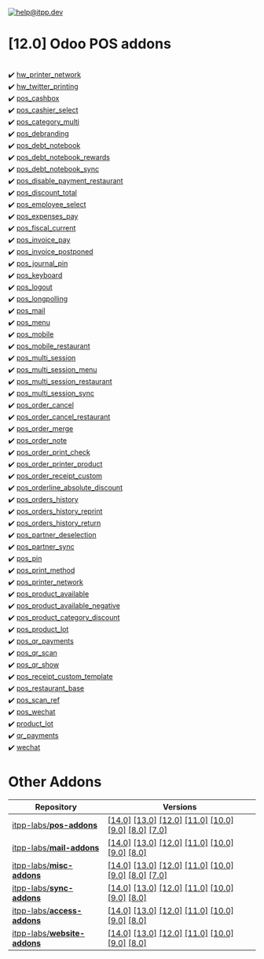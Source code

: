 [![help@itpp.dev](https://itpp.dev/images/infinity-readme.png)](mailto:help@itpp.dev)
# [12.0] Odoo POS addons 

<br/>:heavy_check_mark: [hw_printer_network](https://apps.odoo.com/apps/modules/12.0/hw_printer_network/)
<br/>:heavy_check_mark: [hw_twitter_printing](https://apps.odoo.com/apps/modules/12.0/hw_twitter_printing/)
<br/>:heavy_check_mark: [pos_cashbox](https://apps.odoo.com/apps/modules/12.0/pos_cashbox/)
<br/>:heavy_check_mark: [pos_cashier_select](https://apps.odoo.com/apps/modules/12.0/pos_cashier_select/)
<br/>:heavy_check_mark: [pos_category_multi](https://apps.odoo.com/apps/modules/12.0/pos_category_multi/)
<br/>:heavy_check_mark: [pos_debranding](https://apps.odoo.com/apps/modules/12.0/pos_debranding/)
<br/>:heavy_check_mark: [pos_debt_notebook](https://apps.odoo.com/apps/modules/12.0/pos_debt_notebook/)
<br/>:heavy_check_mark: [pos_debt_notebook_rewards](https://apps.odoo.com/apps/modules/12.0/pos_debt_notebook_rewards/)
<br/>:heavy_check_mark: [pos_debt_notebook_sync](https://apps.odoo.com/apps/modules/12.0/pos_debt_notebook_sync/)
<br/>:heavy_check_mark: [pos_disable_payment_restaurant](https://apps.odoo.com/apps/modules/12.0/pos_disable_payment_restaurant/)
<br/>:heavy_check_mark: [pos_discount_total](https://apps.odoo.com/apps/modules/12.0/pos_discount_total/)
<br/>:heavy_check_mark: [pos_employee_select](https://apps.odoo.com/apps/modules/12.0/pos_employee_select/)
<br/>:heavy_check_mark: [pos_expenses_pay](https://apps.odoo.com/apps/modules/12.0/pos_expenses_pay/)
<br/>:heavy_check_mark: [pos_fiscal_current](https://apps.odoo.com/apps/modules/12.0/pos_fiscal_current/)
<br/>:heavy_check_mark: [pos_invoice_pay](https://apps.odoo.com/apps/modules/12.0/pos_invoice_pay/)
<br/>:heavy_check_mark: [pos_invoice_postponed](https://apps.odoo.com/apps/modules/12.0/pos_invoice_postponed/)
<br/>:heavy_check_mark: [pos_journal_pin](https://apps.odoo.com/apps/modules/12.0/pos_journal_pin/)
<br/>:heavy_check_mark: [pos_keyboard](https://apps.odoo.com/apps/modules/12.0/pos_keyboard/)
<br/>:heavy_check_mark: [pos_logout](https://apps.odoo.com/apps/modules/12.0/pos_logout/)
<br/>:heavy_check_mark: [pos_longpolling](https://apps.odoo.com/apps/modules/12.0/pos_longpolling/)
<br/>:heavy_check_mark: [pos_mail](https://apps.odoo.com/apps/modules/12.0/pos_mail/)
<br/>:heavy_check_mark: [pos_menu](https://apps.odoo.com/apps/modules/12.0/pos_menu/)
<br/>:heavy_check_mark: [pos_mobile](https://apps.odoo.com/apps/modules/12.0/pos_mobile/)
<br/>:heavy_check_mark: [pos_mobile_restaurant](https://apps.odoo.com/apps/modules/12.0/pos_mobile_restaurant/)
<br/>:heavy_check_mark: [pos_multi_session](https://apps.odoo.com/apps/modules/12.0/pos_multi_session/)
<br/>:heavy_check_mark: [pos_multi_session_menu](https://apps.odoo.com/apps/modules/12.0/pos_multi_session_menu/)
<br/>:heavy_check_mark: [pos_multi_session_restaurant](https://apps.odoo.com/apps/modules/12.0/pos_multi_session_restaurant/)
<br/>:heavy_check_mark: [pos_multi_session_sync](https://apps.odoo.com/apps/modules/12.0/pos_multi_session_sync/)
<br/>:heavy_check_mark: [pos_order_cancel](https://apps.odoo.com/apps/modules/12.0/pos_order_cancel/)
<br/>:heavy_check_mark: [pos_order_cancel_restaurant](https://apps.odoo.com/apps/modules/12.0/pos_order_cancel_restaurant/)
<br/>:heavy_check_mark: [pos_order_merge](https://apps.odoo.com/apps/modules/12.0/pos_order_merge/)
<br/>:heavy_check_mark: [pos_order_note](https://apps.odoo.com/apps/modules/12.0/pos_order_note/)
<br/>:heavy_check_mark: [pos_order_print_check](https://apps.odoo.com/apps/modules/12.0/pos_order_print_check/)
<br/>:heavy_check_mark: [pos_order_printer_product](https://apps.odoo.com/apps/modules/12.0/pos_order_printer_product/)
<br/>:heavy_check_mark: [pos_order_receipt_custom](https://apps.odoo.com/apps/modules/12.0/pos_order_receipt_custom/)
<br/>:heavy_check_mark: [pos_orderline_absolute_discount](https://apps.odoo.com/apps/modules/12.0/pos_orderline_absolute_discount/)
<br/>:heavy_check_mark: [pos_orders_history](https://apps.odoo.com/apps/modules/12.0/pos_orders_history/)
<br/>:heavy_check_mark: [pos_orders_history_reprint](https://apps.odoo.com/apps/modules/12.0/pos_orders_history_reprint/)
<br/>:heavy_check_mark: [pos_orders_history_return](https://apps.odoo.com/apps/modules/12.0/pos_orders_history_return/)
<br/>:heavy_check_mark: [pos_partner_deselection](https://apps.odoo.com/apps/modules/12.0/pos_partner_deselection/)
<br/>:heavy_check_mark: [pos_partner_sync](https://apps.odoo.com/apps/modules/12.0/pos_partner_sync/)
<br/>:heavy_check_mark: [pos_pin](https://apps.odoo.com/apps/modules/12.0/pos_pin/)
<br/>:heavy_check_mark: [pos_print_method](https://apps.odoo.com/apps/modules/12.0/pos_print_method/)
<br/>:heavy_check_mark: [pos_printer_network](https://apps.odoo.com/apps/modules/12.0/pos_printer_network/)
<br/>:heavy_check_mark: [pos_product_available](https://apps.odoo.com/apps/modules/12.0/pos_product_available/)
<br/>:heavy_check_mark: [pos_product_available_negative](https://apps.odoo.com/apps/modules/12.0/pos_product_available_negative/)
<br/>:heavy_check_mark: [pos_product_category_discount](https://apps.odoo.com/apps/modules/12.0/pos_product_category_discount/)
<br/>:heavy_check_mark: [pos_product_lot](https://apps.odoo.com/apps/modules/12.0/pos_product_lot/)
<br/>:heavy_check_mark: [pos_qr_payments](https://apps.odoo.com/apps/modules/12.0/pos_qr_payments/)
<br/>:heavy_check_mark: [pos_qr_scan](https://apps.odoo.com/apps/modules/12.0/pos_qr_scan/)
<br/>:heavy_check_mark: [pos_qr_show](https://apps.odoo.com/apps/modules/12.0/pos_qr_show/)
<br/>:heavy_check_mark: [pos_receipt_custom_template](https://apps.odoo.com/apps/modules/12.0/pos_receipt_custom_template/)
<br/>:heavy_check_mark: [pos_restaurant_base](https://apps.odoo.com/apps/modules/12.0/pos_restaurant_base/)
<br/>:heavy_check_mark: [pos_scan_ref](https://apps.odoo.com/apps/modules/12.0/pos_scan_ref/)
<br/>:heavy_check_mark: [pos_wechat](https://apps.odoo.com/apps/modules/12.0/pos_wechat/)
<br/>:heavy_check_mark: [product_lot](https://apps.odoo.com/apps/modules/12.0/product_lot/)
<br/>:heavy_check_mark: [qr_payments](https://apps.odoo.com/apps/modules/12.0/qr_payments/)
<br/>:heavy_check_mark: [wechat](https://apps.odoo.com/apps/modules/12.0/wechat/)

Other Addons
============

| Repository | Versions |
|------------|----------|
| [itpp-labs/**pos-addons**](https://github.com/itpp-labs/pos-addons) | [[14.0]](https://github.com/itpp-labs/pos-addons/tree/14.0#readme) [[13.0]](https://github.com/itpp-labs/pos-addons/tree/13.0#readme) [[12.0]](https://github.com/itpp-labs/pos-addons/tree/12.0#readme) [[11.0]](https://github.com/itpp-labs/pos-addons/tree/11.0#readme) [[10.0]](https://github.com/itpp-labs/pos-addons/tree/10.0#readme) [[9.0]](https://github.com/itpp-labs/pos-addons/tree/9.0#readme) [[8.0]](https://github.com/itpp-labs/pos-addons/tree/8.0#readme) [[7.0]](https://github.com/itpp-labs/pos-addons/tree/7.0#readme) |
| [itpp-labs/**mail-addons**](https://github.com/itpp-labs/mail-addons) | [[14.0]](https://github.com/itpp-labs/mail-addons/tree/14.0#readme) [[13.0]](https://github.com/itpp-labs/mail-addons/tree/13.0#readme) [[12.0]](https://github.com/itpp-labs/mail-addons/tree/12.0#readme) [[11.0]](https://github.com/itpp-labs/mail-addons/tree/11.0#readme) [[10.0]](https://github.com/itpp-labs/mail-addons/tree/10.0#readme) [[9.0]](https://github.com/itpp-labs/mail-addons/tree/9.0#readme) [[8.0]](https://github.com/itpp-labs/mail-addons/tree/8.0#readme) |
| [itpp-labs/**misc-addons**](https://github.com/itpp-labs/misc-addons) | [[14.0]](https://github.com/itpp-labs/misc-addons/tree/14.0#readme) [[13.0]](https://github.com/itpp-labs/misc-addons/tree/13.0#readme) [[12.0]](https://github.com/itpp-labs/misc-addons/tree/12.0#readme) [[11.0]](https://github.com/itpp-labs/misc-addons/tree/11.0#readme) [[10.0]](https://github.com/itpp-labs/misc-addons/tree/10.0#readme) [[9.0]](https://github.com/itpp-labs/misc-addons/tree/9.0#readme) [[8.0]](https://github.com/itpp-labs/misc-addons/tree/8.0#readme) [[7.0]](https://github.com/itpp-labs/misc-addons/tree/7.0#readme) |
| [itpp-labs/**sync-addons**](https://github.com/itpp-labs/sync-addons) | [[14.0]](https://github.com/itpp-labs/sync-addons/tree/14.0#readme) [[13.0]](https://github.com/itpp-labs/sync-addons/tree/13.0#readme) [[12.0]](https://github.com/itpp-labs/sync-addons/tree/12.0#readme) [[11.0]](https://github.com/itpp-labs/sync-addons/tree/11.0#readme) [[10.0]](https://github.com/itpp-labs/sync-addons/tree/10.0#readme) [[9.0]](https://github.com/itpp-labs/sync-addons/tree/9.0#readme) [[8.0]](https://github.com/itpp-labs/sync-addons/tree/8.0#readme) |
| [itpp-labs/**access-addons**](https://github.com/itpp-labs/access-addons) | [[14.0]](https://github.com/itpp-labs/access-addons/tree/14.0#readme) [[13.0]](https://github.com/itpp-labs/access-addons/tree/13.0#readme) [[12.0]](https://github.com/itpp-labs/access-addons/tree/12.0#readme) [[11.0]](https://github.com/itpp-labs/access-addons/tree/11.0#readme) [[10.0]](https://github.com/itpp-labs/access-addons/tree/10.0#readme) [[9.0]](https://github.com/itpp-labs/access-addons/tree/9.0#readme) [[8.0]](https://github.com/itpp-labs/access-addons/tree/8.0#readme) |
| [itpp-labs/**website-addons**](https://github.com/itpp-labs/website-addons) | [[14.0]](https://github.com/itpp-labs/website-addons/tree/14.0#readme) [[13.0]](https://github.com/itpp-labs/website-addons/tree/13.0#readme) [[12.0]](https://github.com/itpp-labs/website-addons/tree/12.0#readme) [[11.0]](https://github.com/itpp-labs/website-addons/tree/11.0#readme) [[10.0]](https://github.com/itpp-labs/website-addons/tree/10.0#readme) [[9.0]](https://github.com/itpp-labs/website-addons/tree/9.0#readme) [[8.0]](https://github.com/itpp-labs/website-addons/tree/8.0#readme) |

